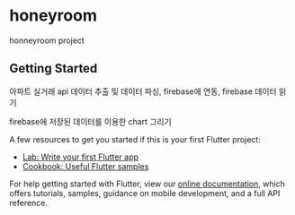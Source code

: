 # honeyroom

honneyroom project 

## Getting Started

아파트 실거래 api 데이터 추출 및 데이터 파싱, firebase에 연동, firebase 데이터 읽기

firebase에 저장된 데이터를 이용한 chart 그리기


A few resources to get you started if this is your first Flutter project:

- [Lab: Write your first Flutter app](https://flutter.dev/docs/get-started/codelab)
- [Cookbook: Useful Flutter samples](https://flutter.dev/docs/cookbook)

For help getting started with Flutter, view our
[online documentation](https://flutter.dev/docs), which offers tutorials,
samples, guidance on mobile development, and a full API reference.
